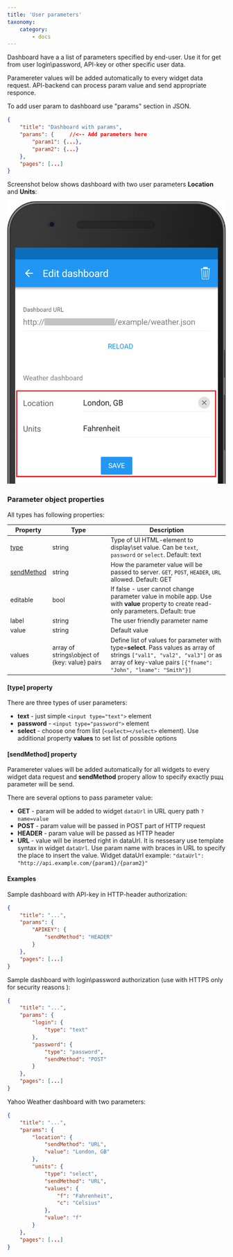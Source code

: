 ```yaml
---
title: 'User parameters'
taxonomy:
    category:
        - docs
---
```


Dashboard have a a list of parameters specified by end-user. Use it for get from user 
login\password, API-key or other specific user data.

Paramereter values will be added automatically to every widget data request. API-backend can process 
param value and send appropriate responce.

To add user param to dashboard use "params" section in JSON.

```json
{
	"title": "Dashboard with params",
	"params": {		//<-- Add parameters here
		"param1": {...},
		"param2": {...}
	}, 	
	"pages": [...]
}
```

Screenshot below shows dashboard with two user parameters **Location** and **Units**:

![Dashboard user parameters](userparams.png?lightbox=800,600&resize=400,400)


### Parameter object properties


All types has following properties:

| Property | Type | Description |
| ------ | ------- | ---- |
| [type](#param-type) | string | Type of UI HTML-element to display\set value. Can be `text`, `password` or `select`. Default: text |
| [sendMethod](#param-sendMethod) | string | How the parameter value will be passed to server. `GET`, `POST`, `HEADER`, `URL` allowed. Default: GET |
| editable | bool | If false - user cannot change parameter value in mobile app. Use with **value** property to create read-only parameters. Default: true |
| label | string | The user friendly parameter name  |
| value | string | Default value  |
| values | array of strings\object of {key: value} pairs| Define list of values for parameter with type=**select**. Pass values as array of strings ```["val1", "val2", "val3"]``` or as array of key-value pairs ```[{"fname": "John", "lname": "Smith"}]```  |


#### [**type**] property <a id="param-type"></a>

There are three types of user parameters:

* **text** - just simple `<input type="text">` element
* **password** - `<input type="password">` element
* **select** - choose one from list (`<select></select>` element). Use additional property **values** to set list of possible options


#### [**sendMethod**] property <a id="param-sendMethod"></a>

Paramereter values will be added automatically for all widgets to every widget data request and **sendMethod** propery allow to
specify exactly рщц parameter will be send.

There are several options to pass parameter value:
* **GET** - param will be added to widget `dataUrl` in URL query path `?name=value`
* **POST** - param value will be passed in POST part of HTTP request
* **HEADER** - param value will be passed as HTTP header
* **URL** - value will be inserted right in dataUrl. It is nessesary use template syntax in widget `dataUrl`. Use param name with braces in URL to specify the place to insert the value. Widget dataUrl example: `"dataUrl": "http://api.example.com/{param1}/{param2}"`


#### Examples

Sample dashboard with API-key in HTTP-header authorization:

```json
{
	"title": "...",
	"params": {
		"APIKEY": {
			"sendMethod": "HEADER"
		}
	},
	"pages": [...]
}
```

Sample dashboard with login\password authorization (use with HTTPS only for security reasons ):
```json
{
	"title": "...",
	"params": {
		"login": {
			"type": "text"
		},
		"password": {
			"type": "password",
			"sendMethod": "POST"
		}
	},
	"pages": [...]
}
```

Yahoo Weather dashboard with two parameters:

```json
{
	"title": "...",
	"params": {
		"location": {
			"sendMethod": "URL",
			"value": "London, GB"
		},
		"units": {
			"type": "select",
			"sendMethod": "URL",
			"values": {
				"f": "Fahrenheit",
				"c": "Celsius"
			},
			"value": "f"
		}
	},
	"pages": [...]
}
```
